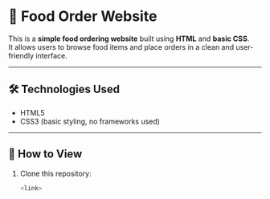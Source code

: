 # 🍔 Food Order Website

This is a **simple food ordering website** built using **HTML** and **basic CSS**.  
It allows users to browse food items and place orders in a clean and user-friendly interface.  

---

## 🛠️ Technologies Used
- HTML5  
- CSS3 (basic styling, no frameworks used)  

---

## 📌 How to View
1. Clone this repository:  
   ```bash
   <link>
